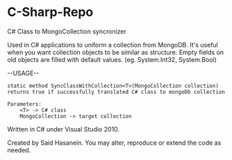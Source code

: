# C-Sharp-Repo
C# Class to MongoCollection syncronizer
    
Used in C# applications to uniform a collection from MongoDB. It's useful when you want collection objects to be similar as structure. Empty fields on old objects are filled with default values. (eg. System.Int32, System.Bool)

--USAGE--

    static method SyncClassWithCollection<T>(MongoCollection collection)
    returns true if successfully translated C# class to mongoDb collection
    
    Parameters:
        <T> -> C# class
        MongoCollection -> target collection


Written in C# under Visual Studio 2010.

Created by Said Hasanein. 
You may alter, reproduce or extend the code as needed.

